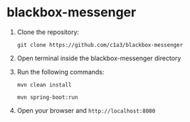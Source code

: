 # blackbox-messenger

1. Clone the repository:
   ``` 
   git clone https://github.com/c1a3/blackbox-messenger
   ```
   
2. Open terminal inside the blackbox-messenger directory

3. Run the following commands:
   ```
   mvn clean install
   ```
   ```
   mvn spring-boot:run
   ```

4. Open your browser and ```http://localhost:8080``` 
